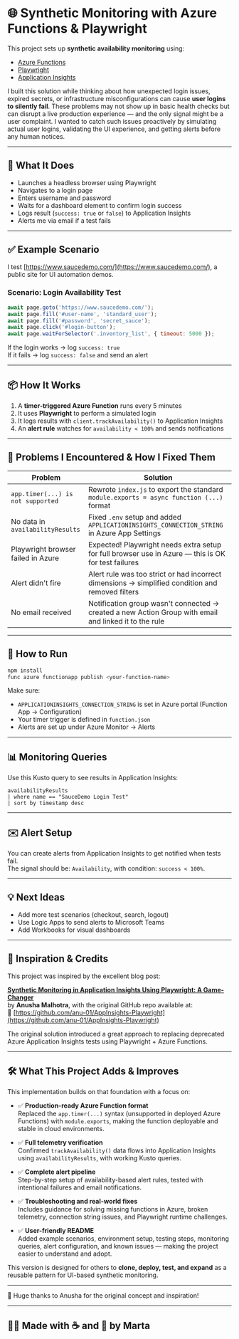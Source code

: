 # 🌐 Synthetic Monitoring with Azure Functions & Playwright

This project sets up **synthetic availability monitoring** using:
- [Azure Functions](https://learn.microsoft.com/en-us/azure/azure-functions/)
- [Playwright](https://playwright.dev/)
- [Application Insights](https://learn.microsoft.com/en-us/azure/azure-monitor/app/app-insights-overview)

I built this solution while thinking about how unexpected login issues, expired secrets, or infrastructure misconfigurations can cause **user logins to silently fail**. These problems may not show up in basic health checks but can disrupt a live production experience — and the only signal might be a user complaint. I wanted to catch such issues proactively by simulating actual user logins, validating the UI experience, and getting alerts before any human notices.

---

## 🔧 What It Does

- Launches a headless browser using Playwright
- Navigates to a login page
- Enters username and password
- Waits for a dashboard element to confirm login success
- Logs result (`success: true` or `false`) to Application Insights
- Alerts me via email if a test fails

---

## ✅ Example Scenario

I test [https://www.saucedemo.com/](https://www.saucedemo.com/), a public site for UI automation demos.

### Scenario: Login Availability Test

```js
await page.goto('https://www.saucedemo.com/');
await page.fill('#user-name', 'standard_user');
await page.fill('#password', 'secret_sauce');
await page.click('#login-button');
await page.waitForSelector('.inventory_list', { timeout: 5000 });
```

If the login works → log `success: true`  
If it fails → log `success: false` and send an alert

---

## 📦 How It Works

1. A **timer-triggered Azure Function** runs every 5 minutes
2. It uses **Playwright** to perform a simulated login
3. It logs results with `client.trackAvailability()` to Application Insights
4. An **alert rule** watches for `availability < 100%` and sends notifications

---

## 🚧 Problems I Encountered & How I Fixed Them

| Problem | Solution |
|--------|----------|
| `app.timer(...) is not supported` | Rewrote `index.js` to export the standard `module.exports = async function (...)` format |
| No data in `availabilityResults` | Fixed `.env` setup and added `APPLICATIONINSIGHTS_CONNECTION_STRING` in Azure App Settings |
| Playwright browser failed in Azure | Expected! Playwright needs extra setup for full browser use in Azure — this is OK for test failures |
| Alert didn't fire | Alert rule was too strict or had incorrect dimensions → simplified condition and removed filters |
| No email received | Notification group wasn't connected → created a new Action Group with email and linked it to the rule |

---

## 🚀 How to Run

```bash
npm install
func azure functionapp publish <your-function-name>
```

Make sure:
- `APPLICATIONINSIGHTS_CONNECTION_STRING` is set in Azure portal (Function App → Configuration)
- Your timer trigger is defined in `function.json`
- Alerts are set up under Azure Monitor → Alerts

---

## 📊 Monitoring Queries

Use this Kusto query to see results in Application Insights:

```kusto
availabilityResults
| where name == "SauceDemo Login Test"
| sort by timestamp desc
```

---

## ✉️ Alert Setup

You can create alerts from Application Insights to get notified when tests fail.  
The signal should be: `Availability`, with condition: `success < 100%`.

---

## 💡 Next Ideas

- Add more test scenarios (checkout, search, logout)
- Use Logic Apps to send alerts to Microsoft Teams
- Add Workbooks for visual dashboards

---

## 🌟 Inspiration & Credits

This project was inspired by the excellent blog post:

**[Synthetic Monitoring in Application Insights Using Playwright: A Game-Changer](https://techcommunity.microsoft.com/blog/AzureArchitectureBlog/synthetic-monitoring-in-application-insights-using-playwright-a-game-changer/4400509)**  
by **Anusha Malhotra**, with the original GitHub repo available at:  
🔗 [https://github.com/anu-01/AppInsights-Playwright](https://github.com/anu-01/AppInsights-Playwright)

The original solution introduced a great approach to replacing deprecated Azure Application Insights tests using Playwright + Azure Functions.

---

## 🛠️ What This Project Adds & Improves

This implementation builds on that foundation with a focus on:

- ✅ **Production-ready Azure Function format**  
  Replaced the `app.timer(...)` syntax (unsupported in deployed Azure Functions) with `module.exports`, making the function deployable and stable in cloud environments.

- ✅ **Full telemetry verification**  
  Confirmed `trackAvailability()` data flows into Application Insights using `availabilityResults`, with working Kusto queries.

- ✅ **Complete alert pipeline**  
  Step-by-step setup of availability-based alert rules, tested with intentional failures and email notifications.

- ✅ **Troubleshooting and real-world fixes**  
  Includes guidance for solving missing functions in Azure, broken telemetry, connection string issues, and Playwright runtime challenges.

- ✅ **User-friendly README**  
  Added example scenarios, environment setup, testing steps, monitoring queries, alert configuration, and known issues — making the project easier to understand and adopt.

This version is designed for others to **clone, deploy, test, and expand** as a reusable pattern for UI-based synthetic monitoring.

---

🙌 Huge thanks to Anusha for the original concept and inspiration!

---

## 👩‍💻 Made with ☕ and 💙 by Marta


